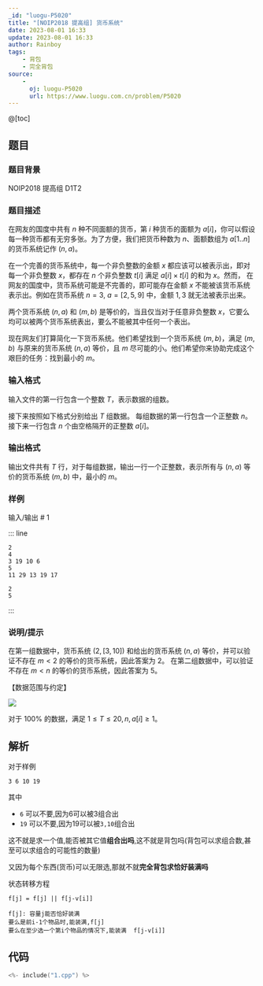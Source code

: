 ```yaml
---
_id: "luogu-P5020"
title: "[NOIP2018 提高组] 货币系统"
date: 2023-08-01 16:33
update: 2023-08-01 16:33
author: Rainboy
tags:
    - 背包
    - 完全背包
source: 
    - 
      oj: luogu-P5020
      url: https://www.luogu.com.cn/problem/P5020
---
```


@[toc]

## 题目

### 题目背景 
NOIP2018 提高组 D1T2



### 题目描述

在网友的国度中共有 $n$ 种不同面额的货币，第 $i$ 种货币的面额为 $a[i]$，你可以假设每一种货币都有无穷多张。为了方便，我们把货币种数为 $n$、面额数组为 $a[1..n]$ 的货币系统记作 $(n,a)$。 

在一个完善的货币系统中，每一个非负整数的金额 $x$ 都应该可以被表示出，即对每一个非负整数 $x$，都存在 $n$ 个非负整数 $t[i]$ 满足 $a[i] \times t[i]$ 的和为 $x$。然而， 在网友的国度中，货币系统可能是不完善的，即可能存在金额 $x$ 不能被该货币系统表示出。例如在货币系统 $n=3$, $a=[2,5,9]$ 中，金额 $1,3$ 就无法被表示出来。 

两个货币系统 $(n,a)$ 和 $(m,b)$ 是等价的，当且仅当对于任意非负整数 $x$，它要么均可以被两个货币系统表出，要么不能被其中任何一个表出。 

现在网友们打算简化一下货币系统。他们希望找到一个货币系统 $(m,b)$，满足 $(m,b)$ 与原来的货币系统 $(n,a)$ 等价，且 $m$ 尽可能的小。他们希望你来协助完成这个艰巨的任务：找到最小的 $m$。 



### 输入格式
输入文件的第一行包含一个整数 $T$，表示数据的组数。

接下来按照如下格式分别给出 $T$ 组数据。 每组数据的第一行包含一个正整数 $n$。接下来一行包含 $n$ 个由空格隔开的正整数 $a[i]$。



### 输出格式

输出文件共有 $T$ 行，对于每组数据，输出一行一个正整数，表示所有与 $(n,a)$ 等价的货币系统 $(m,b)$ 中，最小的 $m$。



### 样例



输入/输出 # 1

::: line
```
2 
4 
3 19 10 6 
5 
11 29 13 19 17 
```

```
2   
5  
```
:::





### 说明/提示
在第一组数据中，货币系统 $(2, [3,10])$ 和给出的货币系统 $(n, a)$ 等价，并可以验证不存在 $m < 2$ 的等价的货币系统，因此答案为 $2$。 在第二组数据中，可以验证不存在 $m < n$ 的等价的货币系统，因此答案为 $5$。 

【数据范围与约定】

![](https://cdn.luogu.com.cn/upload/pic/43160.png)  

对于 $100\%$ 的数据，满足 $1 ≤ T ≤ 20, n,a[i] ≥ 1$。 


## 解析

对于样例

```
3 6 10 19
```

其中

- `6` 可以不要,因为6可以被3组合出
- `19` 可以不要,因为19可以被`3,10`组合出

这不就是求一个值,能否被其它值**组合出吗**,这不就是背包吗(背包可以求组合数,甚至可以求组合的可能性的数量)

又因为每个东西(货币)可以无限选,那就不就**完全背包求恰好装满吗**


状态转移方程


```
f[j] = f[j] || f[j-v[i]] 

f[j]: 容量j能否恰好装满
要么是前i-1个物品时,能装满,f[j]
要么在至少选一个第i个物品的情况下,能装满  f[j-v[i]]
```


## 代码

```c
<%- include("1.cpp") %>
```

